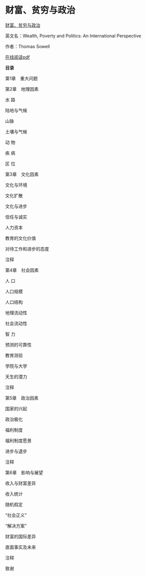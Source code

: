 # 财富、贫穷与政治

[财富、贫穷与政治](https://rosefinch-midsummer.github.io/Economics/%E8%B4%A2%E5%AF%8C%E3%80%81%E8%B4%AB%E7%A9%B7%E4%B8%8E%E6%94%BF%E6%B2%BB.html)

英文名：Wealth, Poverty and Politics: An International Perspective

作者：Thomas Sowell

[在线阅读pdf](https://rosefinch-midsummer.github.io/Books/file/Economics/财富、贫穷与政治.pdf)

**目录**

第1章　重大问题

第2章　地理因素

水 路

陆地与气候

山脉

土壤与气候

动 物

疾 病

区 位

第3章　文化因素

文化与环境

文化扩散

文化与进步

信任与诚实

人力资本

教育的文化价值

对待工作和进步的态度

注释

第4章　社会因素

人 口

人口规模

人口结构

地理流动性

社会流动性

智 力

预测的可靠性

教育测验

学院与大学

天生的潜力

注释

第5章　政治因素

国家的兴起

政治极化

福利制度

福利制度愿景

进步与退步

注释

第6章　影响与展望

收入与财富差异

收入统计

随机假定

“社会正义”

“解决方案”

财富的国际差异

直面事实及未来

注释

致谢








